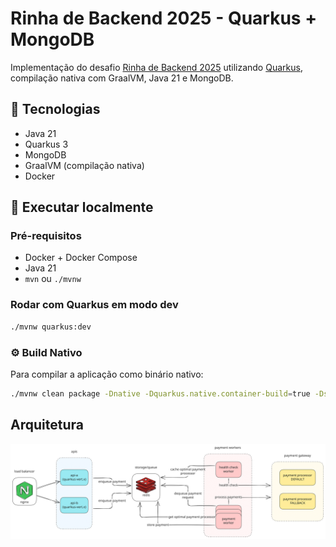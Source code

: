 # Rinha de Backend 2025 - Quarkus + MongoDB

Implementação do desafio [Rinha de Backend 2025](https://github.com/zanfranceschi/rinha-de-backend-2025)
utilizando [Quarkus](https://quarkus.io/), compilação
nativa com GraalVM, Java 21 e MongoDB.

## 🔧 Tecnologias

- Java 21
- Quarkus 3
- MongoDB
- GraalVM (compilação nativa)
- Docker

## 🚀 Executar localmente

### Pré-requisitos

- Docker + Docker Compose
- Java 21
- `mvn` ou `./mvnw`

### Rodar com Quarkus em modo dev

```bash
./mvnw quarkus:dev
```

### ⚙️ Build Nativo

Para compilar a aplicação como binário nativo:

```bash
./mvnw clean package -Dnative -Dquarkus.native.container-build=true -DskipTests
```

## Arquitetura

![Arquitetura](./system-architecture-diagram.svg)

